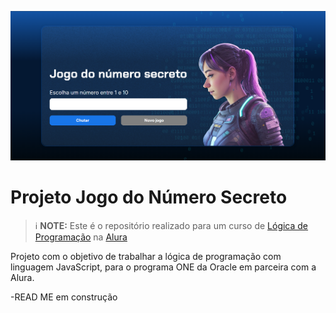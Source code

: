 <p align="center">
<img 
    src="./project/img/capa.png"
    width="600"
/>



# Projeto Jogo do Número Secreto


 > ℹ️ **NOTE:** Este é o repositório realizado para um curso de [Lógica de Programação](https://cursos.alura.com.br/course/logica-programacao-funcoes-listas) na [Alura](https://www.alura.com.br/)

Projeto com o objetivo de trabalhar a lógica de programação com linguagem JavaScript, para o programa ONE da Oracle em parceira com a Alura.

-READ ME em construção




